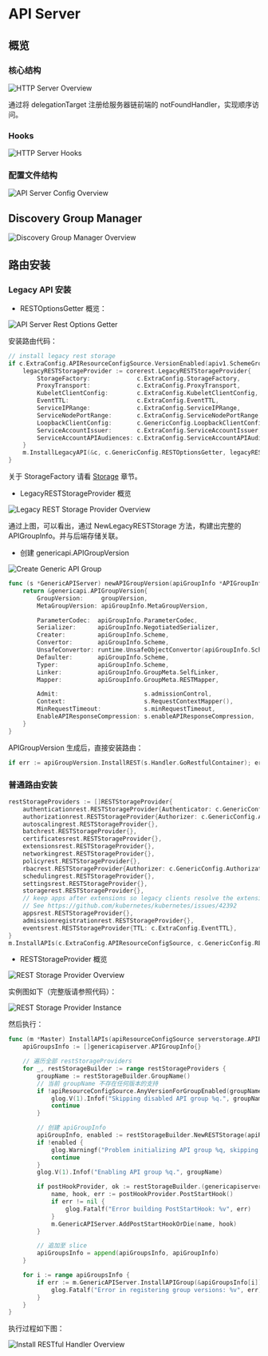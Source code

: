 # API Server

## 概览

### 核心结构

![HTTP Server Overview](./images/api_server_overview.svg)

通过将 delegationTarget 注册给服务器链前端的 notFoundHandler，实现顺序访问。

### Hooks

![HTTP Server Hooks](./images/api_server_hooks.svg)

### 配置文件结构

![API Server Config Overview](./images/api_server_config_overview.svg)

## Discovery Group Manager

![Discovery Group Manager Overview](./images/discovery_group_manager.svg)

## 路由安装

### Legacy API 安装

- RESTOptionsGetter 概览：

![API Server Rest Options Getter](./images/api_server_rest_options_getter.svg)

安装路由代码：

```go
// install legacy rest storage
if c.ExtraConfig.APIResourceConfigSource.VersionEnabled(apiv1.SchemeGroupVersion) {
	legacyRESTStorageProvider := corerest.LegacyRESTStorageProvider{
		StorageFactory:             c.ExtraConfig.StorageFactory,
		ProxyTransport:             c.ExtraConfig.ProxyTransport,
		KubeletClientConfig:        c.ExtraConfig.KubeletClientConfig,
		EventTTL:                   c.ExtraConfig.EventTTL,
		ServiceIPRange:             c.ExtraConfig.ServiceIPRange,
		ServiceNodePortRange:       c.ExtraConfig.ServiceNodePortRange,
		LoopbackClientConfig:       c.GenericConfig.LoopbackClientConfig,
		ServiceAccountIssuer:       c.ExtraConfig.ServiceAccountIssuer,
		ServiceAccountAPIAudiences: c.ExtraConfig.ServiceAccountAPIAudiences,
	}
	m.InstallLegacyAPI(&c, c.GenericConfig.RESTOptionsGetter, legacyRESTStorageProvider)
}
```

关于 StorageFactory 请看 [Storage](./storage.md) 章节。

- LegacyRESTStorageProvider 概览

![Legacy REST Storage Provider Overview](./images/legacy_rest_storage_provider_overview.svg)

通过上图，可以看出，通过 NewLegacyRESTStorage 方法，构建出完整的 APIGroupInfo。并与后端存储关联。

- 创建 genericapi.APIGroupVersion

![Create Generic API Group](./images/generic_api_group_info.svg)

```go
func (s *GenericAPIServer) newAPIGroupVersion(apiGroupInfo *APIGroupInfo, groupVersion schema.GroupVersion) *genericapi.APIGroupVersion {
	return &genericapi.APIGroupVersion{
		GroupVersion:     groupVersion,
		MetaGroupVersion: apiGroupInfo.MetaGroupVersion,

		ParameterCodec:  apiGroupInfo.ParameterCodec,
		Serializer:      apiGroupInfo.NegotiatedSerializer,
		Creater:         apiGroupInfo.Scheme,
		Convertor:       apiGroupInfo.Scheme,
		UnsafeConvertor: runtime.UnsafeObjectConvertor(apiGroupInfo.Scheme),
		Defaulter:       apiGroupInfo.Scheme,
		Typer:           apiGroupInfo.Scheme,
		Linker:          apiGroupInfo.GroupMeta.SelfLinker,
		Mapper:          apiGroupInfo.GroupMeta.RESTMapper,

		Admit:                        s.admissionControl,
		Context:                      s.RequestContextMapper(),
		MinRequestTimeout:            s.minRequestTimeout,
		EnableAPIResponseCompression: s.enableAPIResponseCompression,
	}
}
```

APIGroupVersion 生成后，直接安装路由：

```go
if err := apiGroupVersion.InstallREST(s.Handler.GoRestfulContainer); err != nil {
```

### 普通路由安装

```go
restStorageProviders := []RESTStorageProvider{
	authenticationrest.RESTStorageProvider{Authenticator: c.GenericConfig.Authentication.Authenticator},
	authorizationrest.RESTStorageProvider{Authorizer: c.GenericConfig.Authorization.Authorizer, RuleResolver: c.GenericConfig.RuleResolver},
	autoscalingrest.RESTStorageProvider{},
	batchrest.RESTStorageProvider{},
	certificatesrest.RESTStorageProvider{},
	extensionsrest.RESTStorageProvider{},
	networkingrest.RESTStorageProvider{},
	policyrest.RESTStorageProvider{},
	rbacrest.RESTStorageProvider{Authorizer: c.GenericConfig.Authorization.Authorizer},
	schedulingrest.RESTStorageProvider{},
	settingsrest.RESTStorageProvider{},
	storagerest.RESTStorageProvider{},
	// keep apps after extensions so legacy clients resolve the extensions versions of shared resource names.
	// See https://github.com/kubernetes/kubernetes/issues/42392
	appsrest.RESTStorageProvider{},
	admissionregistrationrest.RESTStorageProvider{},
	eventsrest.RESTStorageProvider{TTL: c.ExtraConfig.EventTTL},
}
m.InstallAPIs(c.ExtraConfig.APIResourceConfigSource, c.GenericConfig.RESTOptionsGetter, restStorageProviders...)
```

- RESTStorageProvider 概览

![REST Storage Provider Overview](./images/rest_storage_provider_overview.svg)

实例图如下（完整版请参照代码）：

![REST Storage Provider Instance](./images/rest_storage_instances.svg)

然后执行：

```go
func (m *Master) InstallAPIs(apiResourceConfigSource serverstorage.APIResourceConfigSource, restOptionsGetter generic.RESTOptionsGetter, restStorageProviders ...RESTStorageProvider) {
	apiGroupsInfo := []genericapiserver.APIGroupInfo{}

	// 遍历全部 restStorageProviders
	for _, restStorageBuilder := range restStorageProviders {
		groupName := restStorageBuilder.GroupName()
		// 当前 groupName 不存在任何版本的支持
		if !apiResourceConfigSource.AnyVersionForGroupEnabled(groupName) {
			glog.V(1).Infof("Skipping disabled API group %q.", groupName)
			continue
		}

		// 创建 apiGroupInfo
		apiGroupInfo, enabled := restStorageBuilder.NewRESTStorage(apiResourceConfigSource, restOptionsGetter)
		if !enabled {
			glog.Warningf("Problem initializing API group %q, skipping.", groupName)
			continue
		}
		glog.V(1).Infof("Enabling API group %q.", groupName)

		if postHookProvider, ok := restStorageBuilder.(genericapiserver.PostStartHookProvider); ok {
			name, hook, err := postHookProvider.PostStartHook()
			if err != nil {
				glog.Fatalf("Error building PostStartHook: %v", err)
			}
			m.GenericAPIServer.AddPostStartHookOrDie(name, hook)
		}

		// 追加至 slice
		apiGroupsInfo = append(apiGroupsInfo, apiGroupInfo)
	}

	for i := range apiGroupsInfo {
		if err := m.GenericAPIServer.InstallAPIGroup(&apiGroupsInfo[i]); err != nil {
			glog.Fatalf("Error in registering group versions: %v", err)
		}
	}
}
```

执行过程如下图：

![Install RESTful Handler Overview](./images/install_restful_handler.svg)
